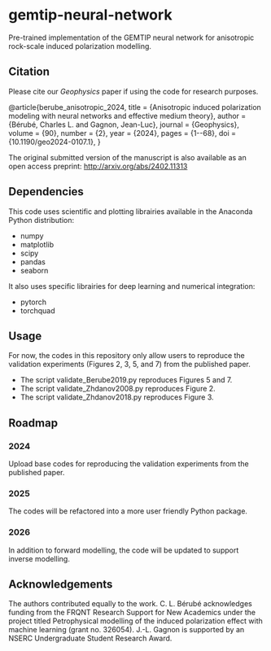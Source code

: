# gemtip-neural-network
Pre-trained implementation of the GEMTIP neural network for anisotropic rock-scale induced polarization modelling.

## Citation
Please cite our *Geophysics* paper if using the code for research purposes.

@article{berube_anisotropic_2024,
	title = {Anisotropic induced polarization modeling with neural networks and effective medium theory},
	author = {Bérubé, Charles L. and Gagnon, Jean-Luc},
	journal = {Geophysics},
	volume = {90},
	number = {2},
	year = {2024},
	pages = {1--68},
	doi = {10.1190/geo2024-0107.1},
}

The original submitted version of the manuscript is also available as an open access preprint: http://arxiv.org/abs/2402.11313 

## Dependencies
This code uses scientific and plotting librairies available in the Anaconda Python distribution: 
- numpy
- matplotlib
- scipy
- pandas
- seaborn

It also uses specific librairies for deep learning and numerical integration:
- pytorch
- torchquad 

## Usage
For now, the codes in this repository only allow users to reproduce the validation experiments (Figures 2, 3, 5, and 7) from the published paper.
- The script validate_Berube2019.py reproduces Figures 5 and 7.
- The script validate_Zhdanov2008.py reproduces Figure 2.
- The script validate_Zhdanov2018.py reproduces Figure 3.

## Roadmap
### 2024 
Upload base codes for reproducing the validation experiments from the published paper.

### 2025 
The codes will be refactored into a more user friendly Python package.

### 2026 
In addition to forward modelling, the code will be updated to support inverse modelling. 

## Acknowledgements
The authors contributed equally to the work. C. L. Bérubé acknowledges funding from the FRQNT Research Support for
New Academics under the project titled Petrophysical modelling of the induced polarization effect with machine learning (grant no. 326054). J.-L. Gagnon is supported by an NSERC Undergraduate Student Research Award.